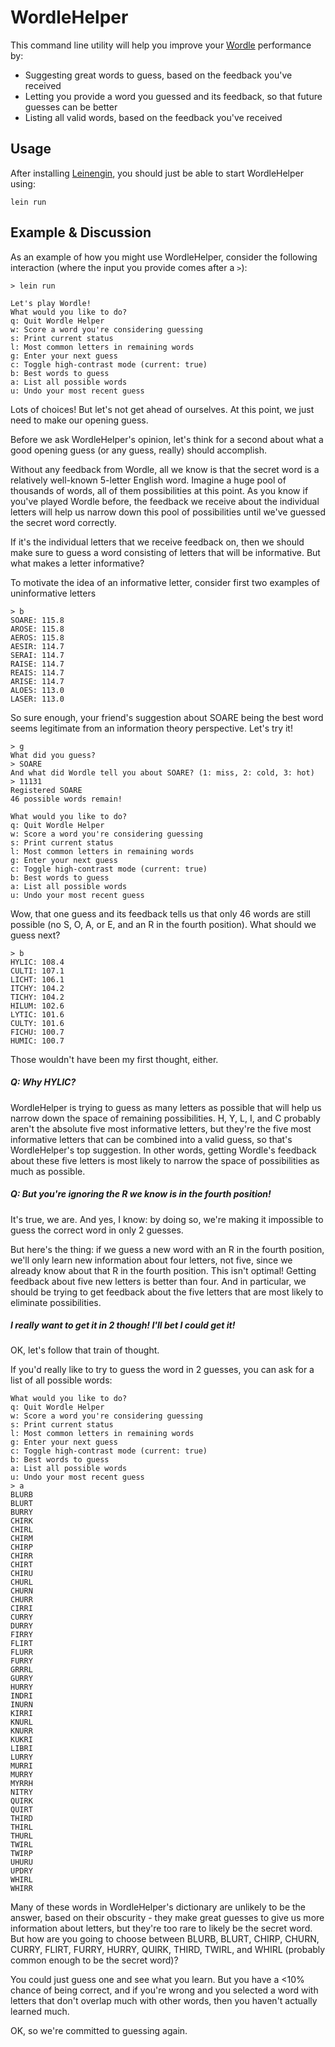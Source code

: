 # WordleHelper

This command line utility will help you improve your [Wordle](https://www.nytimes.com/games/wordle/index.html) performance by:

- Suggesting great words to guess, based on the feedback you've received
- Letting you provide a word you guessed and its feedback, so that future guesses can be better
- Listing all valid words, based on the feedback you've received

## Usage

After installing [Leinengin](https://leiningen.org/), you should just be able to start WordleHelper using:

```
lein run
```

## Example & Discussion

As an example of how you might use WordleHelper, consider the following interaction (where the input you provide comes after a `>`):

```
> lein run

Let's play Wordle!
What would you like to do?
q: Quit Wordle Helper
w: Score a word you're considering guessing
s: Print current status
l: Most common letters in remaining words
g: Enter your next guess
c: Toggle high-contrast mode (current: true)
b: Best words to guess
a: List all possible words
u: Undo your most recent guess
```

Lots of choices! But let's not get ahead of ourselves. At this point, we just need to make our opening guess.

Before we ask WordleHelper's opinion, let's think for a second about what a good opening guess (or any guess, really) should accomplish.

Without any feedback from Wordle, all we know is that the secret word is a relatively well-known 5-letter English word. Imagine a huge pool of thousands of words, all of them possibilities at this point. As you know if you've played Wordle before, the feedback we receive about the individual letters will help us narrow down this pool of possibilities until we've guessed the secret word correctly.

If it's the individual letters that we receive feedback on, then we should make sure to guess a word consisting of letters that will be informative. But what makes a letter informative?

To motivate the idea of an informative letter, consider first two examples of uninformative letters

```
> b
SOARE: 115.8
AROSE: 115.8
AEROS: 115.8
AESIR: 114.7
SERAI: 114.7
RAISE: 114.7
REAIS: 114.7
ARISE: 114.7
ALOES: 113.0
LASER: 113.0
```

So sure enough, your friend's suggestion about SOARE being the best word seems legitimate from an information theory perspective. Let's try it!

```
> g
What did you guess?
> SOARE
And what did Wordle tell you about SOARE? (1: miss, 2: cold, 3: hot)
> 11131
Registered SOARE
46 possible words remain!

What would you like to do?
q: Quit Wordle Helper
w: Score a word you're considering guessing
s: Print current status
l: Most common letters in remaining words
g: Enter your next guess
c: Toggle high-contrast mode (current: true)
b: Best words to guess
a: List all possible words
u: Undo your most recent guess
```

Wow, that one guess and its feedback tells us that only 46 words are still possible (no S, O, A, or E, and an R in the fourth position). What should we guess next?

```
> b
HYLIC: 108.4
CULTI: 107.1
LICHT: 106.1
ITCHY: 104.2
TICHY: 104.2
HILUM: 102.6
LYTIC: 101.6
CULTY: 101.6
FICHU: 100.7
HUMIC: 100.7
```

Those wouldn't have been my first thought, either.

##### Q: Why HYLIC?

WordleHelper is trying to guess as many letters as possible that will help us narrow down the space of remaining possibilities. H, Y, L, I, and C probably aren't the absolute five most informative letters, but they're the five most informative letters that can be combined into a valid guess, so that's WordleHelper's top suggestion. In other words, getting Wordle's feedback about these five letters is most likely to narrow the space of possibilities as much as possible.

##### Q: But you're ignoring the R we know is in the fourth position!

It's true, we are. And yes, I know: by doing so, we're making it impossible to guess the correct word in only 2 guesses.

But here's the thing: if we guess a new word with an R in the fourth position, we'll only learn new information about four letters, not five, since we already know about that R in the fourth position. This isn't optimal! Getting feedback about five new letters is better than four. And in particular, we should be trying to get feedback about the five letters that are most likely to eliminate possibilities.

##### I really want to get it in 2 though! I'll bet I could get it!

OK, let's follow that train of thought.

If you'd really like to try to guess the word in 2 guesses, you can ask for a list of all possible words:

```
What would you like to do?
q: Quit Wordle Helper
w: Score a word you're considering guessing
s: Print current status
l: Most common letters in remaining words
g: Enter your next guess
c: Toggle high-contrast mode (current: true)
b: Best words to guess
a: List all possible words
u: Undo your most recent guess
> a
BLURB
BLURT
BURRY
CHIRK
CHIRL
CHIRM
CHIRP
CHIRR
CHIRT
CHIRU
CHURL
CHURN
CHURR
CIRRI
CURRY
DURRY
FIRRY
FLIRT
FLURR
FURRY
GRRRL
GURRY
HURRY
INDRI
INURN
KIRRI
KNURL
KNURR
KUKRI
LIBRI
LURRY
MURRI
MURRY
MYRRH
NITRY
QUIRK
QUIRT
THIRD
THIRL
THURL
TWIRL
TWIRP
UHURU
UPDRY
WHIRL
WHIRR
```

Many of these words in WordleHelper's dictionary are unlikely to be the answer, based on their obscurity - they make great guesses to give us more information about letters, but they're too rare to likely be the secret word. But how are you going to choose between BLURB, BLURT, CHIRP, CHURN, CURRY, FLIRT, FURRY, HURRY, QUIRK, THIRD, TWIRL, and WHIRL (probably common enough to be the secret word)?

You could just guess one and see what you learn. But you have a <10% chance of being correct, and if you're wrong and you selected a word with letters that don't overlap much with other words, then you haven't actually learned much.

OK, so we're committed to guessing again.
